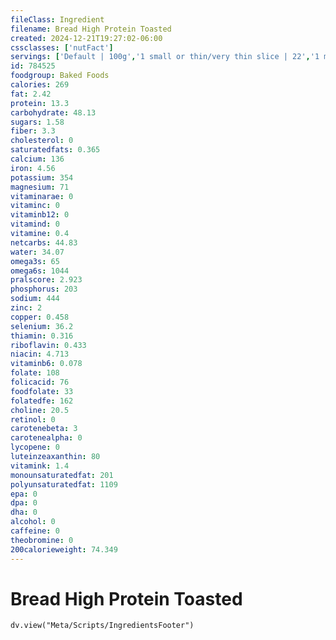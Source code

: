 ```yaml
---
fileClass: Ingredient
filename: Bread High Protein Toasted
created: 2024-12-21T19:27:02-06:00
cssclasses: ['nutFact']
servings: ['Default | 100g','1 small or thin/very thin slice | 22','1 medium or regular slice | 25','1 large or thick slice | 39','1 slice, crust not eaten | 12','1 slice, snack-size | 9']
id: 784525
foodgroup: Baked Foods
calories: 269
fat: 2.42
protein: 13.3
carbohydrate: 48.13
sugars: 1.58
fiber: 3.3
cholesterol: 0
saturatedfats: 0.365
calcium: 136
iron: 4.56
potassium: 354
magnesium: 71
vitaminarae: 0
vitaminc: 0
vitaminb12: 0
vitamind: 0
vitamine: 0.4
netcarbs: 44.83
water: 34.07
omega3s: 65
omega6s: 1044
pralscore: 2.923
phosphorus: 203
sodium: 444
zinc: 2
copper: 0.458
selenium: 36.2
thiamin: 0.316
riboflavin: 0.433
niacin: 4.713
vitaminb6: 0.078
folate: 108
folicacid: 76
foodfolate: 33
folatedfe: 162
choline: 20.5
retinol: 0
carotenebeta: 3
carotenealpha: 0
lycopene: 0
luteinzeaxanthin: 80
vitamink: 1.4
monounsaturatedfat: 201
polyunsaturatedfat: 1109
epa: 0
dpa: 0
dha: 0
alcohol: 0
caffeine: 0
theobromine: 0
200calorieweight: 74.349
---
```


# Bread High Protein Toasted

```dataviewjs
dv.view("Meta/Scripts/IngredientsFooter")
```